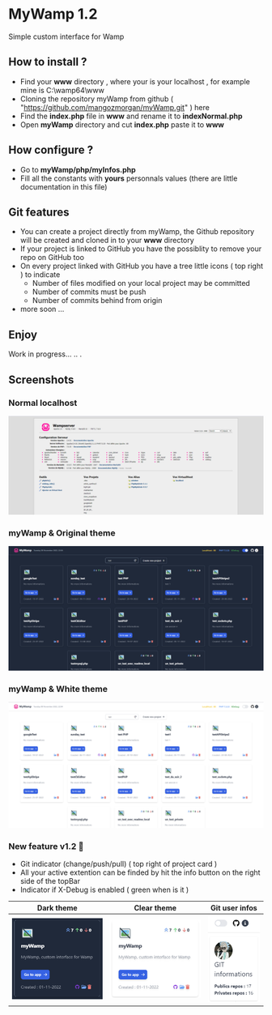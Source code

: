 # MyWamp 1.2
Simple custom interface for Wamp
## How to install ?
- Find your **www** directory , where your is your localhost , for example mine is C:\wamp64\www
- Cloning the repository myWamp from github ( "https://github.com/mangozmorgan/myWamp.git" ) here 
- Find the **index.php** file in **www** and rename it to **indexNormal.php**
- Open **myWamp** directory and cut **index.php** paste it to **www**
## How configure ? 
- Go to **myWamp/php/myInfos.php**
- Fill all the constants with **yours** personnals values (there are little documentation in this file)

## Git features
- You can create a project directly from myWamp, the Github repository will be created and cloned in to your **www** directory
- If your project is linked to GitHub you have the possiblity to remove your repo on GitHub too 
- On every project linked with GitHub you have a tree little icons ( top right ) to indicate 
  - Number of files modified on your local project may be committed
  - Number of commits must be push
  - Number of commits behind from origin
- more soon ...
## Enjoy
Work in progress... .. .

## Screenshots

### Normal localhost
![Screenshot](assets/Screenshot_original.png)

### myWamp & Original theme
![Screenshot](assets/ScreenShot_1.png)

### myWamp & White theme
![Screenshot](assets/ScreenShot_white.png)

### New feature v1.2 💚

- Git indicator (change/push/pull) ( top right of project card )
- All your active extention can be finded by hit the info button on the right side of the topBar
- Indicator if X-Debug is enabled (  green when is it )


Dark theme            |  Clear theme | Git user infos
:-------------------------:|:-------------------------:|:---:
|![Screenshot](assets/screenNewblack.png)|![Screenshot](assets/screenNewWhiet.png)|![Screenshot](assets/git_w.png)

